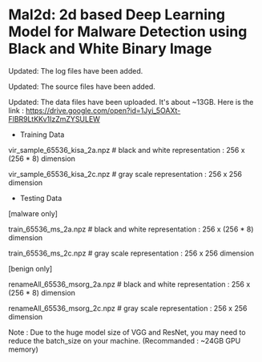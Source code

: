 # Mal2d: 2d based Deep Learning Model for Malware Detection using Black and White Binary Image

Updated: The log files have been added.

Updated: The source files have been added.

Updated: The data files have been uploaded. It's about ~13GB. Here is the link : https://drive.google.com/open?id=1Jyi_5OAXt-FlBR9LtKKv1IzZmZYSULEW

* Training Data 

vir_sample_65536_kisa_2a.npz    # black and white representation : 256 x (256 * 8) dimension

vir_sample_65536_kisa_2c.npz    # gray scale representation : 256 x 256 dimension

* Testing Data

[malware only]

train_65536_ms_2a.npz    # black and white representation : 256 x (256 * 8) dimension

train_65536_ms_2c.npz    # gray scale representation : 256 x 256 dimension

[benign only]

renameAll_65536_msorg_2a.npz    # black and white representation : 256 x (256 * 8) dimension

renameAll_65536_msorg_2c.npz    # gray scale representation : 256 x 256 dimension

Note : Due to the huge model size of VGG and ResNet, you may need to reduce the batch_size on your machine. (Recommanded : ~24GB GPU memory)
